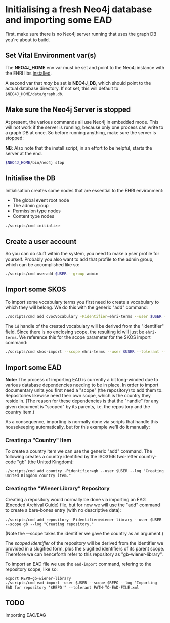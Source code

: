 # Initialising a fresh Neo4j database and importing some EAD

First, make sure there is no Neo4j server running that uses the graph DB you're about to build.

## Set Vital Environment var(s)

The **NEO4J_HOME** env var must be set and point to the Neo4j instance with the EHRI libs [installed](INSTALL.md).

A second var that _may_ be set is **NEO4J_DB**, which should point to the actual database directory. If not set,
this will default to `$NEO4J_HOME/data/graph.db`.

## Make sure the Neo4j Server is stopped

At present, the various commands all use Neo4j in embedded mode. This will not work if the server is running,
because only one process can write to a graph DB at once. So before running anything, make sure the server is stopped:

**NB**: Also note that the install script, in an effort to be helpful, starts the server at the end.

```bash
$NEO4J_HOME/bin/neo4j stop
```

## Initialise the DB

Initialisation creates some nodes that are essential to the EHRI environment:

* The global event root node
* The admin group
* Permission type nodes
* Content type nodes

```bash
./scripts/cmd initialize
```

## Create a user account

So you can do stuff within the system, you need to make a yser profile for yourself. Probably you also want to add that profile to the admin group, which can be accomplished like so:

```bash
./scripts/cmd useradd $USER --group admin
```

## Import some SKOS

To import some vocabulary terms you first need to create a vocabulary to which they will belong. We do this with the
generic "add" command:

```bash
./scripts/cmd add cvocVocabulary -Pidentifier=ehri-terms --user $USER --log "Creating vocabulary for ehri terms."
```

The `id` handle of the created vocabulary will be derived from the "identifier" field. Since there is no enclosing
scope, the resulting id will just be `ehri-terms`. We reference this for the scope parameter for the SKOS import
command:

```bash
./scripts/cmd skos-import --scope ehri-terms --user $USER --tolerant --user $USER  --log "Importing EHRI SKOS" PATH-TO-SKOS.rdf
```


## Import some EAD

**Note:** The process of importing EAD is currently a bit long-winded due to various database dependencies needing to be in place. In order to import documentary units you first need a "scope" (the repository) to add them to. Repositories likewise need their own scope, which is the country they reside in. (The reason for these dependencies is that the "handle" for any given document is "scoped" by its parents, i.e. the repository and the country item.)

 As a consequence, importing is normally done via scripts that handle this housekeeping automatically, but for this example we'll do it manually:

### Creating a "Country" Item

To create a country item we can use the generic "add" command. The following creates a country identified by the ISO3166 two-letter country-code "gb" (the United Kingdom):

```
./scripts/cmd add country -Pidentifier=gb --user $USER --log "Creating United Kingdom country item."
```

### Creating the "Wiener Library" Repository

Creating a repository would normally be done via importing an EAG (Encoded Archival Guide) file, but for now we will use the "add" command to create a bare-bones entry (with no descriptive data):

```
./scripts/cmd add repository -Pidentifier=wiener-library --user $USER --scope gb --log "Creating repository."
```

(Note the --scope takes the identifier we gave the country as an argument.)

The *scoped identifier* of the repository will be derived from the identifier we provided in a slugified form, plus the slugified identifiers of its parent scope. Therefore we can henceforth refer to this repository as "gb-wiener-library".

To import an EAD file we use the `ead-import` command, refering to the repository scope, like so:

```
export REPO=gb-wiener-library
./scripts/cmd ead-import -user $USER --scope $REPO --log "Importing EAD for repository '$REPO'" --tolerant PATH-TO-EAD-FILE.xml
```


## TODO

Importing EAC/EAG
